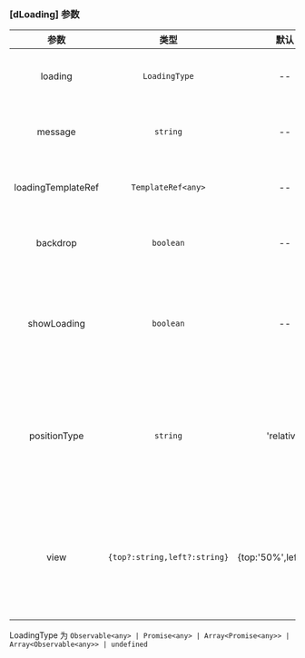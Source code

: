 ### [dLoading] 参数

| 参数        | 类型                            | 默认        |   说明                                      |
| :---------: | :-----------------------------: | :---------: | :------------------------------------------|
| loading     | `LoadingType`                    | --    | 可选，控制loading状态|
| message     | `string`                         | --     | 可选，loading时的提示信息 |
| loadingTemplateRef | `TemplateRef<any>`               | --      | 可选，自定义loading模板 |
| backdrop    | `boolean`                        | --     | 可选，loading时是否显示遮罩 |
| showLoading | `boolean` | --      | 可选，手动启动和关闭loading状态,与`loading`参数不能同时使用 |
| positionType | `string` | 'relative'      | 可选，指定`dLoading`宿主元素的定位类型,取值与css position属性一致 |
| view | `{top?:string,left?:string}` | {top:'50%',left:'50%'}      | 可选，调整loading的显示位置，相对于宿主元素的顶部距离与左侧距离 |

LoadingType 为 `Observable<any> | Promise<any> | Array<Promise<any>> | Array<Observable<any>> | undefined`
